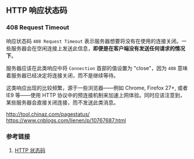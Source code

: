 ## HTTP 响应状态码

### 408 Request Timeout

响应状态码 `408 Request Timeout` 表示服务器想要将没有在使用的连接关闭。一些服务器会在空闲连接上发送此信息，**即便是在客户端没有发送任何请求的情况下**。

服务器应该在此类响应中将 `Connection` 首部的值设置为 "close"，因为 `408` 意味着服务器已经决定将连接关闭，而不是继续等待。

这类响应出现的比较频繁，源于一些浏览器——例如 Chrome, Firefox 27+, 或者 IE9 等——使用 HTTP 协议中的预连接机制来加速上网体验。同时应该注意到，某些服务器会直接关闭连接，而不发送此类消息。

http://tool.chinaz.com/pagestatus/
https://www.cnblogs.com/lienen/p/10767687.html

### 参考链接

1. [HTTP 状态码](https://www.runoob.com/http/http-status-codes.html)
